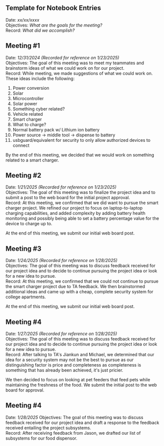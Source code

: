 ## Template for Notebook Entries
Date:         _xx/xx/xxxx_  
Objectives:   _What are the goals for the meeting?_  
Record:       _What did we accomplish?_

## Meeting #1
Date:         _12/31/2024 (Recorded for reference on 1/23/2025)_  
Objectives:   The goal of this meeting was to meet my teammates and brainstorm ideas of what we could work on for our project.  
Record:       While meeting, we made suggestions of what we could work on. These ideas include the following:  
  1. Power conversion  
  2. Solar  
  3. Microcontroller  
  4. Solar power
  5. Something cyber related?
  6. Vehicle related
  7. Smart charger
  8. What to charge?
  9. Normal battery pack w/ Lithium ion battery
  10. Power source -> middle tool -> dispense to battery
  11. usbguard/equivalent for security to only allow authorized devices to connect

By the end of this meeting, we decided that we would work on something related to a smart charger. 

## Meeting #2
Date:         _1/21/2025 (Recorded for reference on 1/23/2025)_  
Objectives:   The goal of this meeting was to finalize the project idea and to submit a post to the web board for the initial project approval.  
Record:       At this meeting, we confirmed that we did want to pursue the smart charger project. We refined our project to focus on laptop-to-laptop charging capabilities, and added complexity by adding battery health monitoring and possibly being able to set a battery percentage value for the device to charge up to.  

At the end of this meeting, we submit our initial web board post.

## Meeting #3
Date:         _1/24/2025 (Recorded for reference on 1/28/2025)_  
Objectives:   The goal of this meeting was to discuss feedback received for our project idea and to decide to continue pursuing the project idea or look for a new idea to pursue.   
Record:       At this meeting, we confirmed that we could not continue to pursue the smart charger project due to TA feedback. We then brainstormed additional ideas and came up with a cheap, complete security system for college apartments.  

At the end of this meeting, we submit our initial web board post.

## Meeting #4
Date:         _1/27/2025 (Recorded for reference on 1/28/2025)_  
Objectives:   The goal of this meeting was to discuss feedback received for our project idea and to decide to continue pursuing the project idea or look for a new idea to pursue.  
Record:       After talking to TA's Jiankun and Michael, we determined that our idea for a security system may not be the best to pursue as our distinguishing factor is price and completeness as completeness is something that has already been achieved, it's just pricier.  

We then decided to focus on looking at pet feeders that feed pets while maintaining the freshness of the food. We submit the initial post to the web board for approval.

## Meeting #4
Date:         _1/28/2025_ 
Objectives:   The goal of this meeting was to discuss feedback received for our project idea and draft a response to the feedback received entailing the project subsystems.  
Record:       After receiving feedback from Jason, we drafted our list of subsystems for our food dispensor.

